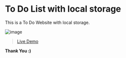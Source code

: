 # To Do List with local storage


This is a To Do Website with local storage.

![image](https://user-images.githubusercontent.com/90711457/217795719-dd1a2a40-2bcb-4e94-9a21-bbfb197b44da.png)

> [Live Demo](https://ambrish-kd.github.io/to-do-list/)

**Thank You :)**

